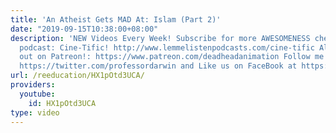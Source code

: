 ```yaml
---
title: 'An Atheist Gets MAD At: Islam (Part 2)'
date: "2019-09-15T10:38:00+08:00"
description: 'NEW Videos Every Week! Subscribe for more AWESOMENESS check out Aaron''s
  podcast: Cine-Tific! http://www.lemmelistenpodcasts.com/cine-tific Also check us
  out on Patreon!: https://www.patreon.com/deadheadanimation Follow me on twitter
  https://twitter.com/professordarwin and Like us on FaceBook at https://www.facebook.com/legodarwin'
url: /reeducation/HX1pOtd3UCA/
providers:
  youtube:
    id: HX1pOtd3UCA
type: video
---
```

